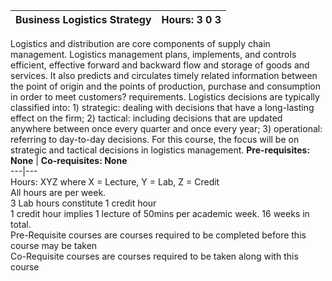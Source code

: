 **Business Logistics Strategy** | **Hours: 3 0 3**  
---|---  
Logistics and distribution are core components of supply chain management. Logistics management plans, implements, and controls efficient, effective forward and backward flow and storage of goods and services. It also predicts and circulates timely related information between the point of origin and the points of production, purchase and consumption in order to meet customers? requirements. Logistics decisions are typically classified into: 1) strategic: dealing with decisions that have a long-lasting effect on the firm; 2) tactical: including decisions that are updated anywhere between once every quarter and once every year; 3) operational: referring to day-to-day decisions. For this course, the focus will be on strategic and tactical decisions in logistics management.
**Pre-requisites: None** | **Co-requisites: None**  
---|---  
Hours: XYZ where X = Lecture, Y = Lab, Z = Credit  
All hours are per week.  
3 Lab hours constitute 1 credit hour  
1 credit hour implies 1 lecture of 50mins per academic week. 16 weeks in total.  
Pre-Requisite courses are courses required to be completed before this course may be taken  
Co-Requisite courses are courses required to be taken along with this course
